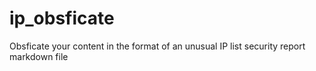 # ip_obsficate
Obsficate your content in the format of an unusual IP list security report markdown file
